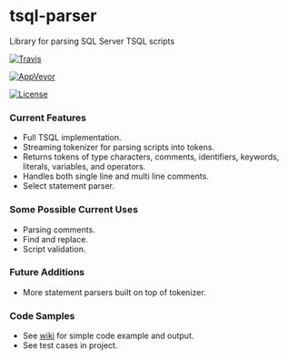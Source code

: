 # tsql-parser
Library for parsing SQL Server TSQL scripts

[![Travis](https://travis-ci.org/bruce-dunwiddie/tsql-parser.svg)](https://travis-ci.org/bruce-dunwiddie/tsql-parser/)

[![AppVeyor](https://ci.appveyor.com/api/projects/status/lcfjc4jox76dia8q?svg=true)](https://ci.appveyor.com/project/bruce-dunwiddie/tsql-parser)

[![License](https://img.shields.io/badge/License-Apache%202.0-blue.svg)](https://opensource.org/licenses/Apache-2.0)

### Current Features
- Full TSQL implementation.
- Streaming tokenizer for parsing scripts into tokens.
- Returns tokens of type characters, comments, identifiers, keywords, literals, variables, and operators.
- Handles both single line and multi line comments.
- Select statement parser.

### Some Possible Current Uses
- Parsing comments.
- Find and replace.
- Script validation.

### Future Additions
- More statement parsers built on top of tokenizer.

### Code Samples
- See [wiki] for simple code example and output.
- See test cases in project.

[wiki]: <https://github.com/bruce-dunwiddie/tsql-parser/wiki>

